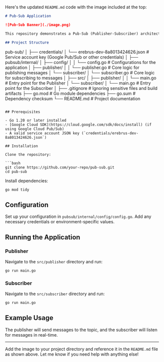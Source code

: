 
Here's the updated `README.md` code with the image included at the top:

```markdown
# Pub-Sub Application

![Pub-Sub Banner](./image.png)

This repository demonstrates a Pub-Sub (Publisher-Subscriber) architecture using Go, organized into modules for better maintainability.

## Project Structure

```

pub-sub/
│
├── credentials/
│   └── erebrus-dev-8a8013424626.json   # Service account key (Google Pub/Sub or other credentials)
│
├── pubsub/internal/
│   ├── config/
│   │   └── config.go                   # Configurations for the application
│   ├── publisher/
│   │   └── publisher.go                # Core logic for publishing messages
│   └── subscriber/
│       └── subscriber.go               # Core logic for subscribing to messages
│
├── src/
│   ├── publisher/
│   │   └── main.go                     # Entry point for the Publisher
│   └── subscriber/
│       └── main.go                     # Entry point for the Subscriber
│
├── .gitignore                          # Ignoring sensitive files and build artifacts
├── go.mod                              # Go module dependencies
├── go.sum                              # Dependency checksum
└── README.md                           # Project documentation

```

## Prerequisites

- Go 1.20 or later installed
- [Google Cloud SDK](https://cloud.google.com/sdk/docs/install) (if using Google Cloud Pub/Sub)
- A valid service account JSON key (`credentials/erebrus-dev-8a8013424626.json`)

## Installation

Clone the repository:

```bash
git clone https://github.com/your-repo/pub-sub.git
cd pub-sub
```

Install dependencies:

```bash
go mod tidy
```

## Configuration

Set up your configuration in `pubsub/internal/config/config.go`. Add any necessary credentials or environment-specific values.

## Running the Application

### Publisher

Navigate to the `src/publisher` directory and run:

```bash
go run main.go
```

### Subscriber

Navigate to the `src/subscriber` directory and run:

```bash
go run main.go
```

## Example Usage

The publisher will send messages to the topic, and the subscriber will listen for messages in real-time.

---

Add the image to your project directory and reference it in the `README.md` file as shown above.
Let me know if you need help with anything else!
